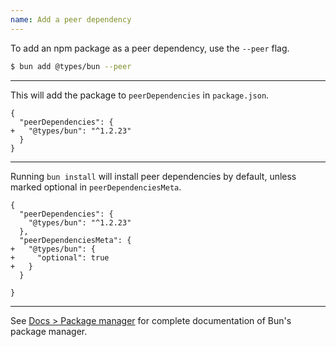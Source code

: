 ```yaml
---
name: Add a peer dependency
---
```


To add an npm package as a peer dependency, use the `--peer` flag.

```sh
$ bun add @types/bun --peer
```

---

This will add the package to `peerDependencies` in `package.json`.

```json-diff
{
  "peerDependencies": {
+   "@types/bun": "^1.2.23"
  }
}
```

---

Running `bun install` will install peer dependencies by default, unless marked optional in `peerDependenciesMeta`.

```json-diff
{
  "peerDependencies": {
    "@types/bun": "^1.2.23"
  },
  "peerDependenciesMeta": {
+   "@types/bun": {
+     "optional": true
+   }
  }

}
```

---

See [Docs > Package manager](https://bun.com/docs/cli/install) for complete documentation of Bun's package manager.
